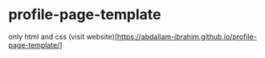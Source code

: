 # profile-page-template
only html and css
(visit website)[https://abdallam-ibrahim.github.io/profile-page-template/]
